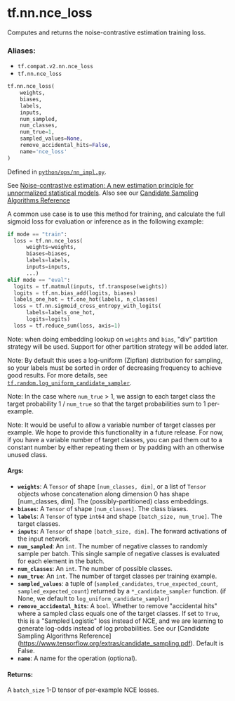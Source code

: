 <div itemscope itemtype="http://developers.google.com/ReferenceObject">
<meta itemprop="name" content="tf.nn.nce_loss" />
<meta itemprop="path" content="Stable" />
</div>

# tf.nn.nce_loss

Computes and returns the noise-contrastive estimation training loss.

### Aliases:

* `tf.compat.v2.nn.nce_loss`
* `tf.nn.nce_loss`

``` python
tf.nn.nce_loss(
    weights,
    biases,
    labels,
    inputs,
    num_sampled,
    num_classes,
    num_true=1,
    sampled_values=None,
    remove_accidental_hits=False,
    name='nce_loss'
)
```



Defined in [`python/ops/nn_impl.py`](/code/stable/tensorflow/python/ops/nn_impl.py).

<!-- Placeholder for "Used in" -->

See [Noise-contrastive estimation: A new estimation principle for
unnormalized statistical
models](http://www.jmlr.org/proceedings/papers/v9/gutmann10a/gutmann10a.pdf).
Also see our [Candidate Sampling Algorithms
Reference](https://www.tensorflow.org/extras/candidate_sampling.pdf)

A common use case is to use this method for training, and calculate the full
sigmoid loss for evaluation or inference as in the following example:

```python
if mode == "train":
  loss = tf.nn.nce_loss(
      weights=weights,
      biases=biases,
      labels=labels,
      inputs=inputs,
      ...)
elif mode == "eval":
  logits = tf.matmul(inputs, tf.transpose(weights))
  logits = tf.nn.bias_add(logits, biases)
  labels_one_hot = tf.one_hot(labels, n_classes)
  loss = tf.nn.sigmoid_cross_entropy_with_logits(
      labels=labels_one_hot,
      logits=logits)
  loss = tf.reduce_sum(loss, axis=1)
```

Note: when doing embedding lookup on `weights` and `bias`, "div" partition
strategy will be used. Support for other partition strategy will be added
later.

Note: By default this uses a log-uniform (Zipfian) distribution for sampling,
so your labels must be sorted in order of decreasing frequency to achieve
good results.  For more details, see
<a href="../../tf/random/log_uniform_candidate_sampler.md"><code>tf.random.log_uniform_candidate_sampler</code></a>.

Note: In the case where `num_true` > 1, we assign to each target class
the target probability 1 / `num_true` so that the target probabilities
sum to 1 per-example.

Note: It would be useful to allow a variable number of target classes per
example.  We hope to provide this functionality in a future release.
For now, if you have a variable number of target classes, you can pad them
out to a constant number by either repeating them or by padding
with an otherwise unused class.

#### Args:


* <b>`weights`</b>: A `Tensor` of shape `[num_classes, dim]`, or a list of `Tensor`
  objects whose concatenation along dimension 0 has shape [num_classes,
  dim].  The (possibly-partitioned) class embeddings.
* <b>`biases`</b>: A `Tensor` of shape `[num_classes]`.  The class biases.
* <b>`labels`</b>: A `Tensor` of type `int64` and shape `[batch_size, num_true]`. The
  target classes.
* <b>`inputs`</b>: A `Tensor` of shape `[batch_size, dim]`.  The forward activations of
  the input network.
* <b>`num_sampled`</b>: An `int`.  The number of negative classes to randomly sample
  per batch. This single sample of negative classes is evaluated for each
  element in the batch.
* <b>`num_classes`</b>: An `int`. The number of possible classes.
* <b>`num_true`</b>: An `int`.  The number of target classes per training example.
* <b>`sampled_values`</b>: a tuple of (`sampled_candidates`, `true_expected_count`,
  `sampled_expected_count`) returned by a `*_candidate_sampler` function.
  (if None, we default to `log_uniform_candidate_sampler`)
* <b>`remove_accidental_hits`</b>:  A `bool`.  Whether to remove "accidental hits"
  where a sampled class equals one of the target classes.  If set to `True`,
  this is a "Sampled Logistic" loss instead of NCE, and we are learning to
  generate log-odds instead of log probabilities.  See our [Candidate
  Sampling Algorithms Reference]
    (https://www.tensorflow.org/extras/candidate_sampling.pdf). Default is
      False.
* <b>`name`</b>: A name for the operation (optional).


#### Returns:

A `batch_size` 1-D tensor of per-example NCE losses.
